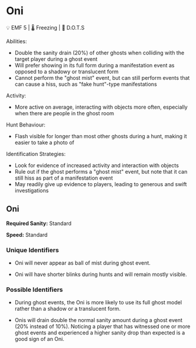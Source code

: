 # Oni

💡 EMF 5 | 🌡️ Freezing | 👻 D.O.T.S

Abilities:

-   Double the sanity drain (20%) of other ghosts when colliding with the target player during a ghost event
-   Will prefer showing in its full form during a manifestation event as opposed to a shadowy or translucent form
-   Cannot perform the "ghost mist" event, but can still perform events that can cause a hiss, such as "fake hunt"-type manifestations

Activity:

-   More active on average, interacting with objects more often, especially when there are people in the ghost room

Hunt Behaviour:

-   Flash visible for longer than most other ghosts during a hunt, making it easier to take a photo of

Identification Strategies:

-   Look for evidence of increased activity and interaction with objects
-   Rule out if the ghost performs a "ghost mist" event, but note that it can still hiss as part of a manifestation event
-   May readily give up evidence to players, leading to generous and swift investigations

## Oni	
**Required Sanity:** Standard

**Speed:** Standard


### Unique Identifiers
* Oni will never appear as ball of mist during ghost event. 

* Oni will have shorter blinks during hunts and will remain mostly visible. 

### Possible Identifiers
* During ghost events, the Oni is more likely to use its full ghost model rather than a shadow or a translucent form.

* Onis will drain double the normal sanity amount during a ghost event (20% instead of 10%). Noticing a player that has witnessed one or more ghost events and experienced a higher sanity drop than expected is a good sign of an Oni.

